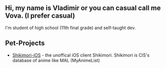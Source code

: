 ## Hi, my name is Vladimir or you can casual call me Vova. (I prefer casual)

I'm student of high school (11th final grade) and self-taught dev.

## Pet-Projects

* [Shikimori-iOS](https://github.com/vlapsk1y/shikimori-ios) - the unoffical iOS client Shikimori. Shikimori is CIS's database of anime like MAL (MyAnimeList)
